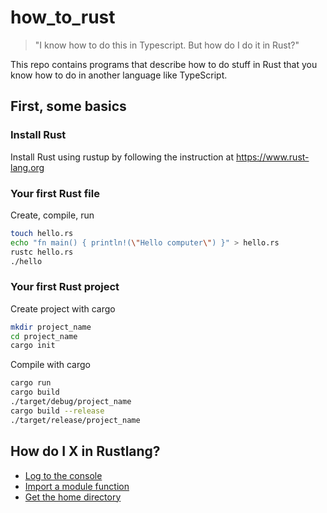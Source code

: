# how_to_rust

> "I know how to do this in Typescript. But how do I do it in Rust?"

This repo contains programs that describe how to do stuff in Rust that you know how to do in another language like TypeScript.

## First, some basics

### Install Rust
Install Rust using rustup by following the instruction at https://www.rust-lang.org

### Your first Rust file
Create, compile, run
```sh
touch hello.rs
echo "fn main() { println!(\"Hello computer\") }" > hello.rs
rustc hello.rs
./hello
```

### Your first Rust project
Create project with cargo
```sh
mkdir project_name
cd project_name
cargo init
```
Compile with cargo
```sh
cargo run
cargo build
./target/debug/project_name
cargo build --release
./target/release/project_name
```

## How do I X in Rustlang?

- [Log to the console](./src/log_to_the_console.rs)
- [Import a module function](./src/import_a_module_function.rs)
- [Get the home directory](./src/bin/get_home_dir.rs)


